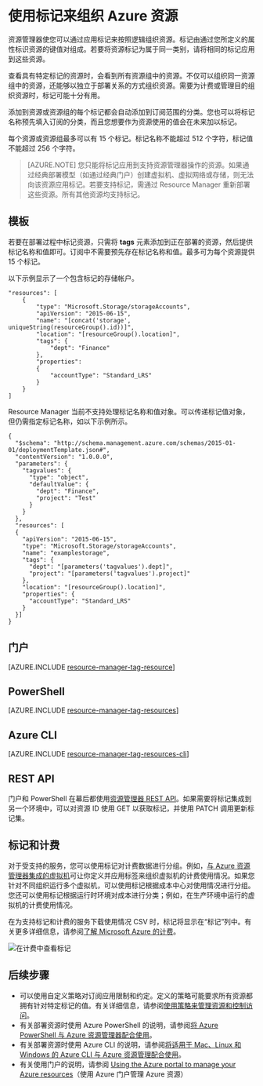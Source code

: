 <properties
	pageTitle="使用标记组织 Azure 资源 | Azure"
	description="演示如何应用标记来组织资源进行计费和管理。"
	services="azure-resource-manager"
	documentationCenter=""
	authors="tfitzmac"
	manager="timlt"
	editor="tysonn"/>  


<tags
	ms.service="azure-resource-manager"
	ms.workload="multiple"
	ms.tgt_pltfrm="AzurePortal"
	ms.devlang="na"
	ms.topic="article"
	ms.date="10/08/2016"
	wacn.date="11/21/2016"
	ms.author="tomfitz"/>


# 使用标记来组织 Azure 资源

资源管理器使您可以通过应用标记来按照逻辑组织资源。标记由通过您所定义的属性标识资源的键值对组成。若要将资源标记为属于同一类别，请将相同的标记应用到这些资源。

查看具有特定标记的资源时，会看到所有资源组中的资源。不仅可以组织同一资源组中的资源，还能够以独立于部署关系的方式组织资源。需要为计费或管理目的组织资源时，标记可能十分有用。

添加到资源或资源组的每个标记都会自动添加到订阅范围的分类。您也可以将标记名称预先填入订阅的分类，而且您想要作为资源使用的值会在未来加以标记。

每个资源或资源组最多可以有 15 个标记。标记名称不能超过 512 个字符，标记值不能超过 256 个字符。

> [AZURE.NOTE] 您只能将标记应用到支持资源管理器操作的资源。如果通过经典部署模型（如通过经典门户）创建虚拟机、虚拟网络或存储，则无法向该资源应用标记。若要支持标记，需通过 Resource Manager 重新部署这些资源。所有其他资源均支持标记。

## 模板

若要在部署过程中标记资源，只需将 **tags** 元素添加到正在部署的资源，然后提供标记名称和值即可。订阅中不需要预先存在标记名称和值。最多可为每个资源提供 15 个标记。

以下示例显示了一个包含标记的存储帐户。

    "resources": [
        {
            "type": "Microsoft.Storage/storageAccounts",
            "apiVersion": "2015-06-15",
            "name": "[concat('storage', uniqueString(resourceGroup().id))]",
            "location": "[resourceGroup().location]",
            "tags": {
                "dept": "Finance"
            },
            "properties": 
            {
                "accountType": "Standard_LRS"
            }
        }
    ]

Resource Manager 当前不支持处理标记名称和值对象。可以传递标记值对象，但仍需指定标记名称，如以下示例所示。

    {
      "$schema": "http://schema.management.azure.com/schemas/2015-01-01/deploymentTemplate.json#",
      "contentVersion": "1.0.0.0",
      "parameters": {
        "tagvalues": {
          "type": "object",
          "defaultValue": {
            "dept": "Finance",
            "project": "Test"
          }
        }
      },
      "resources": [
      {
        "apiVersion": "2015-06-15",
        "type": "Microsoft.Storage/storageAccounts",
        "name": "examplestorage",
        "tags": {
          "dept": "[parameters('tagvalues').dept]",
          "project": "[parameters('tagvalues').project]"
        },
        "location": "[resourceGroup().location]",
        "properties": {
          "accountType": "Standard_LRS"
        }
      }]
    }


## 门户

[AZURE.INCLUDE [resource-manager-tag-resource](../includes/resource-manager-tag-resources.md)]

## PowerShell

[AZURE.INCLUDE [resource-manager-tag-resources](../includes/resource-manager-tag-resources-powershell.md)]

## Azure CLI

[AZURE.INCLUDE [resource-manager-tag-resources-cli](../includes/resource-manager-tag-resources-cli.md)]

## REST API

门户和 PowerShell 在幕后都使用[资源管理器 REST API](https://msdn.microsoft.com/zh-cn/library/azure/dn848368.aspx)。如果需要将标记集成到另一个环境中，可以对资源 ID 使用 GET 以获取标记，并使用 PATCH 调用更新标记集。


## 标记和计费

对于受支持的服务，您可以使用标记对计费数据进行分组。例如，[与 Azure 资源管理器集成的虚拟机](/documentation/articles/virtual-machines-windows-compare-deployment-models/)可让你定义并应用标签来组织虚拟机的计费使用情况。如果您针对不同组织运行多个虚拟机，可以使用标记根据成本中心对使用情况进行分组。您还可以使用标记根据运行时环境对成本进行分类；例如，在生产环境中运行的虚拟机的计费使用情况。

在为支持标记和计费的服务下载使用情况 CSV 时，标记将显示在“标记”列中。有关更多详细信息，请参阅[了解 Microsoft Azure 的计费](/documentation/articles/billing-understand-your-bill/)。

![在计费中查看标记](./media/resource-group-using-tags/billing_csv.png)

## 后续步骤

- 可以使用自定义策略对订阅应用限制和约定。定义的策略可能要求所有资源都拥有针对特定标记的值。有关详细信息，请参阅[使用策略来管理资源和控制访问](/documentation/articles/resource-manager-policy/)。
- 有关部署资源时使用 Azure PowerShell 的说明，请参阅[将 Azure PowerShell 与 Azure 资源管理器配合使用](/documentation/articles/powershell-azure-resource-manager/)。
- 有关部署资源时使用 Azure CLI 的说明，请参阅[将适用于 Mac、Linux 和 Windows 的 Azure CLI 与 Azure 资源管理配合使用](/documentation/articles/xplat-cli-azure-resource-manager/)。
- 有关使用门户的说明，请参阅 [Using the Azure portal to manage your Azure resources](/documentation/articles/resource-group-portal/)（使用 Azure 门户管理 Azure 资源）

<!---HONumber=Mooncake_1114_2016-->